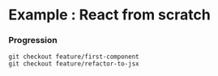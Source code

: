 # Example : React from scratch

### Progression

    git checkout feature/first-component
    git checkout feature/refactor-to-jsx
